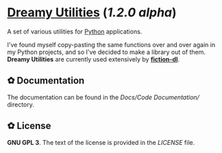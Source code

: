 # [Dreamy Utilities](https://github.com/DreamCobbler/dreamy-utilities) (*1.2.0 alpha*)

A set of various utilities for [Python](https://www.python.org/) applications.

I've found myself copy-pasting the same functions over and over again in my Python projects, and so I've decided to make a library out of them. **Dreamy Utilities** are currently used extensively by **[fiction-dl](https://github.com/DreamCobbler/fiction-dl)**.

## ✿ Documentation

The documentation can be found in the *Docs/Code Documentation/* directory.

## ✿ License

**GNU GPL 3**. The text of the license is provided in the *LICENSE* file.